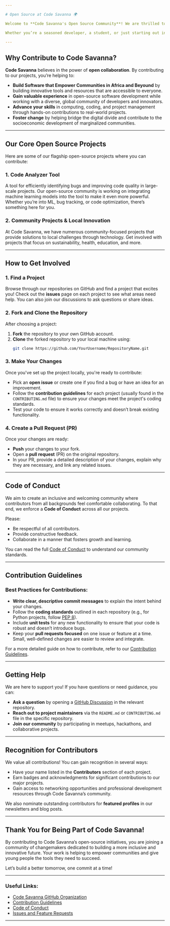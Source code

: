 ```yaml
---

# Open Source at Code Savanna 🌍

Welcome to **Code Savanna's Open Source Community**! We are thrilled to have you here and excited about the positive impact we can make together. Code Savanna is committed to empowering the next generation of leaders through open access to technology, innovation, and entrepreneurship. By sharing our projects with the world, we aim to drive digital inclusion and promote socioeconomic progress in underrepresented communities.

Whether you’re a seasoned developer, a student, or just starting out in open source, your contributions help us create a meaningful and sustainable impact. Here's everything you need to know about contributing to our open-source projects.

---
```


## Why Contribute to Code Savanna?

**Code Savanna** believes in the power of **open collaboration**. By contributing to our projects, you’re helping to:

- **Build Software that Empower Communities in Africa and Beyound** by building innovative tools and resources that are accessible to everyone.
- **Gain valuable experience** in open-source software development while working with a diverse, global community of developers and innovators.
- **Advance your skills** in computing, coding, and project management through hands-on contributions to real-world projects.
- **Foster change** by helping bridge the digital divide and contribute to the socioeconomic development of marginalized communities.

---

## Our Core Open Source Projects

Here are some of our flagship open-source projects where you can contribute:

### 1. **Code Analyzer Tool**
   A tool for efficiently identifying bugs and improving code quality in large-scale projects. Our open-source community is working on integrating machine learning models into the tool to make it even more powerful. Whether you’re into ML, bug tracking, or code optimization, there’s something here for you.

### 2. **Community Projects & Local Innovation**
   At Code Savanna, we have numerous community-focused projects that provide solutions to local challenges through technology. Get involved with projects that focus on sustainability, health, education, and more.

---

## How to Get Involved

### 1. Find a Project
Browse through our repositories on GitHub and find a project that excites you! Check out the **issues** page on each project to see what areas need help. You can also join our discussions to ask questions or share ideas.

### 2. Fork and Clone the Repository
After choosing a project:
1. **Fork** the repository to your own GitHub account.
2. **Clone** the forked repository to your local machine using:
   ```bash
   git clone https://github.com/YourUsername/RepositoryName.git
   ```

### 3. Make Your Changes
Once you've set up the project locally, you're ready to contribute:
- Pick an **open issue** or create one if you find a bug or have an idea for an improvement.
- Follow the **contribution guidelines** for each project (usually found in the `CONTRIBUTING.md` file) to ensure your changes meet the project's coding standards.
- Test your code to ensure it works correctly and doesn’t break existing functionality.

### 4. Create a Pull Request (PR)
Once your changes are ready:
- **Push** your changes to your fork.
- Open a **pull request** (PR) on the original repository.
- In your PR, provide a detailed description of your changes, explain why they are necessary, and link any related issues.

---

## Code of Conduct

We aim to create an inclusive and welcoming community where contributors from all backgrounds feel comfortable collaborating. To that end, we enforce a **Code of Conduct** across all our projects.

Please:
- Be respectful of all contributors.
- Provide constructive feedback.
- Collaborate in a manner that fosters growth and learning.

You can read the full [Code of Conduct](./CONDUCT.md) to understand our community standards.

---

## Contribution Guidelines

### Best Practices for Contributions:
- **Write clear, descriptive commit messages** to explain the intent behind your changes.
- Follow the **coding standards** outlined in each repository (e.g., for Python projects, follow [PEP 8](https://pep8.org/)).
- Include **unit tests** for any new functionality to ensure that your code is robust and doesn’t introduce bugs.
- Keep your **pull requests focused** on one issue or feature at a time. Small, well-defined changes are easier to review and integrate.

For a more detailed guide on how to contribute, refer to our [Contribution Guidelines](./CONTRIBUTING.md).

---

## Getting Help

We are here to support you! If you have questions or need guidance, you can:

- **Ask a question** by opening a [GitHub Discussion](https://github.com/CodeSavanna/discussions) in the relevant repository.
- **Reach out to project maintainers** via the `README.md` or `CONTRIBUTING.md` file in the specific repository.
- **Join our community** by participating in meetups, hackathons, and collaborative projects.

---

## Recognition for Contributors

We value all contributions! You can gain recognition in several ways:
- Have your name listed in the **Contributors** section of each project.
- Earn badges and acknowledgments for significant contributions to our major projects.
- Gain access to networking opportunities and professional development resources through Code Savanna’s community.

We also nominate outstanding contributors for **featured profiles** in our newsletters and blog posts.

---

## Thank You for Being Part of Code Savanna!

By contributing to Code Savanna’s open-source initiatives, you are joining a community of changemakers dedicated to building a more inclusive and innovative future. Your work is helping to empower communities and give young people the tools they need to succeed.

Let’s build a better tomorrow, one commit at a time!

---

### Useful Links:
- [Code Savanna GitHub Organization](https://github.com/Code-Savanna)
- [Contribution Guidelines](./CONTRIBUTING.md)
- [Code of Conduct](./CONDUCT.md)
- [Issues and Feature Requests](./ISSUES.md)

---
